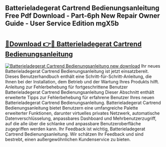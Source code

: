 ## Batterieladegerat Cartrend Bedienungsanleitung Free Pdf Download - Part-6ph New Repair Owner Guide - User Service Edition mgX5b

# <h2><a href="http://df5lrw.blite.top/?on=Batterieladegerat+Cartrend+Bedienungsanleitung">🔗Download 👉🔴 Batterieladegerat Cartrend Bedienungsanleitung</a></h2>

[![Batterieladegerat Cartrend Bedienungsanleitung new download](https://i.imgur.com/lujVjoI.png)](http://df5lrw.blite.top/?on=Batterieladegerat+Cartrend+Bedienungsanleitung)
Ihr neues Batterieladegerat Cartrend Bedienungsanleitung ist jetzt einsatzbereit. Dieses Benutzerhandbuch enthält eine Schritt-für-Schritt-Anleitung, die Ihnen bei der Installation, dem Betrieb und der Wartung Ihres Produkts hilft. Anleitung zur Fehlerbehebung für fortgeschrittene Benutzer Batterieladegerat Cartrend Bedienungsanleitung Dieser Abschnitt enthält erweiterte Tipps zur Fehlerbehebung für erfahrene Benutzer Ihres neuen Batterieladegerat Cartrend Bedienungsanleitung. Batterieladegerat Cartrend Bedienungsanleitung bietet Benutzern eine umfangreiche Palette erweiterter Funktionen, darunter virtuelles privates Netzwerk, automatische Datenverschlüsselung, anpassbares Dashboard und Mehrbenutzerzugriff, auf die alle über die schlanke und anpassbare Benutzeroberfläche zugegriffen werden kann. Ihr Feedback ist wichtig, Batterieladegerat Cartrend Bedienungsanleitung. Wir schätzen Ihr Feedback und sind bestrebt, einen außergewöhnlichen Kundenservice zu bieten.
